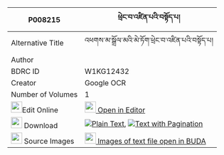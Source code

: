 |P008215|ཕྲེང་བ་འཛིན་པའི་བསྟོད་པ། 
| --- | --- 
|Alternative Title |འཕགས་མ་སྒྲོལ་མའི་མེ་ཏོག་ཕྲེང་བ་འཛིན་པའི་བསྟོད་པ།
|Author | 
|BDRC ID | W1KG12432
|Creator | Google OCR
|Number of Volumes| 1
|<img width="25" src="https://img.icons8.com/color/25/000000/edit-property.png">Edit Online| [<img width="25" src="https://avatars.githubusercontent.com/u/45091458?s=200&v=4"> Open in Editor](http://editor.openpecha.org/P008215)
|<img width="25" src="https://img.icons8.com/fluent/48/000000/download-2.png"/>  Download | [![](https://img.icons8.com/color/20/000000/txt.png)Plain Text](https://github.com/Openpecha/P008215/releases/download/v2/trengwa_dzinpa_i_topa_plain_P008215.zip), [![](https://img.icons8.com/color/20/000000/txt.png)Text with Pagination](https://github.com/Openpecha/P008215/releases/download/v2/trengwa_dzinpa_i_topa_pages_P008215.zip)
|<img width="25" src="https://img.icons8.com/plasticine/100/000000/pictures-folder.png"/>  Source Images | [<img width="25" src="https://library.bdrc.io/icons/BUDA-small.svg"> Images of text file open in BUDA](https://library.bdrc.io/show/bdr:W1KG12432)